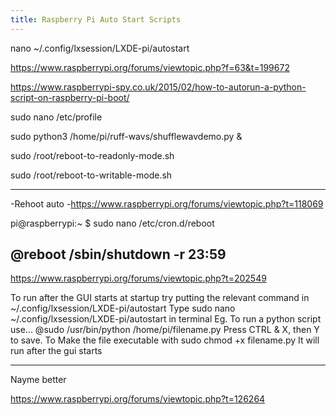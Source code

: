 ```yaml
---
title: Raspberry Pi Auto Start Scripts
---
```


nano ~/.config/lxsession/LXDE-pi/autostart

https://www.raspberrypi.org/forums/viewtopic.php?f=63&t=199672

https://www.raspberrypi-spy.co.uk/2015/02/how-to-autorun-a-python-script-on-raspberry-pi-boot/

sudo nano /etc/profile

sudo python3 /home/pi/ruff-wavs/shufflewavdemo.py &

sudo /root/reboot-to-readonly-mode.sh

sudo /root/reboot-to-writable-mode.sh

---

-Rehoot auto -https://www.raspberrypi.org/forums/viewtopic.php?t=118069

pi@raspberrypi:~ $ sudo nano /etc/cron.d/reboot

## @reboot /sbin/shutdown -r 23:59

https://www.raspberrypi.org/forums/viewtopic.php?t=202549

To run after the GUI starts at startup try putting the relevant command in ~/.config/lxsession/LXDE-pi/autostart Type sudo nano ~/.config/lxsession/LXDE-pi/autostart in terminal Eg. To run a python script use... @sudo /usr/bin/python /home/pi/filename.py Press CTRL & X, then Y to save. To Make the file executable with sudo chmod +x filename.py It will run after the gui starts

---

Nayme better

https://www.raspberrypi.org/forums/viewtopic.php?t=126264
